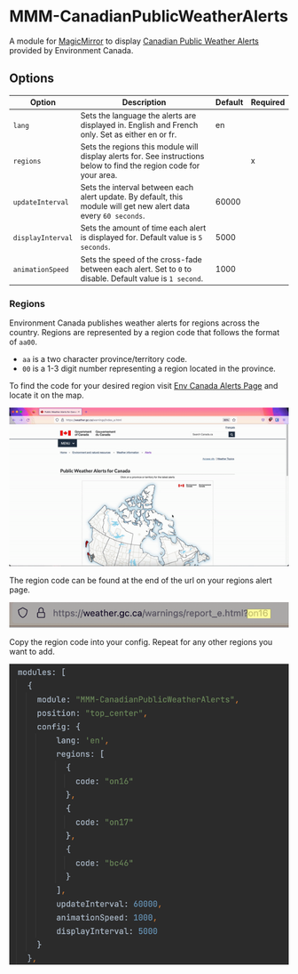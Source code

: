 # MMM-CanadianPublicWeatherAlerts

A module for [MagicMirror](https://github.com/MichMich/MagicMirror) to display [Canadian Public Weather Alerts](https://weather.gc.ca/warnings/index_e.html) provided by Environment Canada.





## Options
| **Option**        | **Description**                                                                                                     | **Default** | **Required** |
|-------------------|---------------------------------------------------------------------------------------------------------------------|-------------|--------------|
| `lang`            | Sets the language the alerts are displayed in. English and French only. Set as either en or fr.                     | en          |              |
| `regions`         | Sets the regions this module will display alerts for. See instructions below to find the region code for your area. |             | x            |
| `updateInterval`  | Sets the interval between each alert update. By default, this module will get new alert data every `60 seconds`.    | 60000       |              |
| `displayInterval` | Sets the amount of time each alert is displayed for. Default value is `5 seconds`.                                  | 5000        |              |
| `animationSpeed`  | Sets the speed of the cross-fade between each alert. Set to `0` to disable. Default value is `1 second`.            | 1000        |              |

### Regions
Environment Canada publishes weather alerts for regions across the country. Regions are represented by a region code that follows the format of `aa00`.
- `aa` is a two character province/territory code.
- `00` is a 1-3 digit number representing a region located in the province.

To find the code for your desired region visit [Env Canada Alerts Page](https://weather.gc.ca/warnings/index_e.html) and locate it on the map.

![image](./img/MapNavigationExaple.gif)

The region code can be found at the end of the url on your regions alert page.

![image](./img/UrlExample.png)

Copy the region code into your config. Repeat for any other regions you want to add.

![image](./img/ConfigExample.png)

